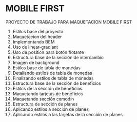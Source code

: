 # MOBILE FIRST
PROYECTO DE TRABAJO PARA MAQUETACION MOBILE FIRST
1. Estilos base del proyecto
2. Maquetacion del header
3. Implementando BEM
4. Uso de linear-gradiant
5. Uso de position para botón flotante
6. Estructura base de la sección de intercambio
7. Imagen de background
8. Estilos base de tabla de monedas
9. Detallando estilos de tabla de monedas
10. Finalizando estilos de tabla de monedas
11. Estructura base de la sección de beneficios
12. Estilos de la sección de beneficios
13. Maquetando tarjetas de beneficios
14. Maquetando sección comodín
15. Estructura de sección de planes
16. Aplicando estilos a sección de planes
17. Aplicando estilos a las tarjetas de la sección de planes